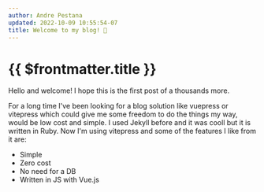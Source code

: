 ```yaml
---
author: Andre Pestana
updated: 2022-10-09 10:55:54-07
title: Welcome to my blog! 🎉
---
```


# {{ $frontmatter.title }}

Hello and welcome! I hope this is the first post of a thousands more.

For a long time I've been looking for a blog solution like vuepress or vitepress which could give me some freedom to do the things
my way, would be low cost and simple. I used Jekyll before and it was cooll but it is written in Ruby. Now I'm using vitepress and some of the features I like from it are:

<!-- more -->

- Simple
- Zero cost
- No need for a DB
- Written in JS with Vue.js

<Disqus shortname='andre-pestana' />
<script setup>
import { Disqus } from 'vue-disqus'
</script>
